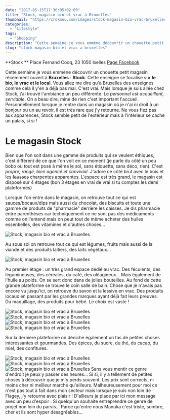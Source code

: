 ```yaml
---
date: "2017-05-15T17:30:05+02:00"
title: "Stock, magasin bio et vrac à Bruxelles"
thumbnail: "https://crokmou.com/images/stock-magasin-bio-vrac-bruxelles-belgique-crokmou-blog-cuisine-voyage-1-9.jpg"
categories:
  - "Lifestyle"
tags:
  - "Shopping"
description: "Cette semaine je vous emmène découvrir un chouette petit magasin récemment ouvert à Bruxelles : Stock. Cette enseigne se focalise sur le bio..."
slug: "stock-magasin-bio-et-vrac-a-bruxelles"
---
```


**Stock ** Place Fernand Cocq, 23 1050 Ixelles [Page Facebook](https://www.facebook.com/Stock-172325949805556/)

Cette semaine je vous emmène découvrir un chouette petit magasin récemment ouvert à **Bruxelles** : **Stock**. Cette enseigne se focalise sur **le bio, le vrac et le local**. Vous allez me dire qu'à Bruxelles des enseignes comme cela il y'en a déjà pas mal. C'est vrai. Mais lorsque je suis allée chez Stock, j'ai trouvé l'ambiance un peu différente. Le _personnel est accueillant, serviable_. On a beau dire, mine de rien c'est important l'accueil. Personnellement lorsque je rentre dans un magasin où je n'ai ni droit à un bonjour ou un au revoir, il est très rare que j'y retourne. Ne vous fiez pas aux apparences, Stock semble petit de l'extérieur mais à l'intérieur se cache un palais, si si !

# Le magasin Stock

Bien que l'on soit dans une gamme de produits qui se veulent éthiques, c'est différent de ce que l'on voit en ce moment (je parle du côté un peu bobo où tout est posé à même le sol, sans étiquette, sans déco, rien). C'est _propre, rangé, bien agencé et convivial_. J'adore ce côté brut avec le bois et les <del>fausses</del> charpentes apparentes. L'espace est très grand, le magasin est disposé sur 4 étages (bon 3 étages en vrai de vrai si tu comptes les demi plateformes)

Lorsque l'on entre dans le magasin, on retrouve tout ce qui est sauces/bocaux/dips mais aussi du chocolat, des biscuits et toute une gamme de produits de "pharmacie" derrière les caisses. Je dis pharmacie entre parenthèses car techniquement ce ne sont pas des médicaments comme on l'entend mais on peut tout de même acheter des huiles essentielles, des vitamines et d'autres choses...

![Stock, magasin bio et vrac à Bruxelles](https://crokmou.com/images/stock-magasin-bio-vrac-bruxelles-belgique-crokmou-blog-cuisine-voyage-1-8.jpg)

Au sous sol on retrouve tout ce qui est légumes, fruits mais aussi de la viande et des produits laitiers, des laits végétaux...

![Stock, magasin bio et vrac à Bruxelles](https://crokmou.com/images/stock-magasin-bio-vrac-bruxelles-belgique-crokmou-blog-cuisine-voyage-1.jpg)

Au premier étage : un très grand espace dédié au vrac. Des féculents, des légumineuses, des céréales, du café, des oléagineux... Mais également de l'huile au poids. On se sert donc dans de jolies bouteilles. Au fond de cette grande plateforme se trouve le coin salle de bain. Chose que je n'avais pas encore vu jusqu'ici, on retrouve du savon et la lessive en vrac. Des produits locaux en passant par les grandes marques ayant déjà fait leurs preuves. Du maquillage, des produits pour bébé. Le choix est vaste !

![Stock, magasin bio et vrac à Bruxelles](https://crokmou.com/images/stock-magasin-bio-vrac-bruxelles-belgique-crokmou-blog-cuisine-voyage-1-7.jpg) ![Stock, magasin bio et vrac à Bruxelles](https://crokmou.com/images/stock-magasin-bio-vrac-bruxelles-belgique-crokmou-blog-cuisine-voyage-1-3.jpg) ![Stock, magasin bio et vrac à Bruxelles](https://crokmou.com/images/stock-magasin-bio-vrac-bruxelles-belgique-crokmou-blog-cuisine-voyage-1-2.jpg) ![Stock, magasin bio et vrac à Bruxelles](https://crokmou.com/images/stock-magasin-bio-vrac-bruxelles-belgique-crokmou-blog-cuisine-voyage-1-1.jpg)

Sur la dernière plateforme on déniche également un tas de petites choses intéressantes et gourmandes. Des épices, du sucre, du thé, du cacao, du miel, des confitures.

![Stock, magasin bio et vrac à Bruxelles](https://crokmou.com/images/stock-magasin-bio-vrac-bruxelles-belgique-crokmou-blog-cuisine-voyage-1-4.jpg) ![Stock, magasin bio et vrac à Bruxelles](https://crokmou.com/images/stock-magasin-bio-vrac-bruxelles-belgique-crokmou-blog-cuisine-voyage-1-5.jpg) ![Stock, magasin bio et vrac à Bruxelles](https://crokmou.com/images/stock-magasin-bio-vrac-bruxelles-belgique-crokmou-blog-cuisine-voyage-1-6.jpg) Sans vous mentir ce genre d'endroit je peux y passer des heures... Si si, il y a tellement de petites choses à découvrir que je m'y perds souvent. Les prix sont corrects, ni moins cher ni meilleur marché qu'ailleurs. Malheureusement pour moi ce n'est pas tout à fait dans mon secteur mais lorsque je suis non loin de Flagey, j'y retourne avec plaisir ! D'ailleurs je place par ici mon message avec un peu d'espoir : Si quelqu'un souhaite entreprendre ce genre de projet non loin du parvis... Parce qu'entre nous Manuka c'est triste, sombre, cher et ils sont hyper désagréables...